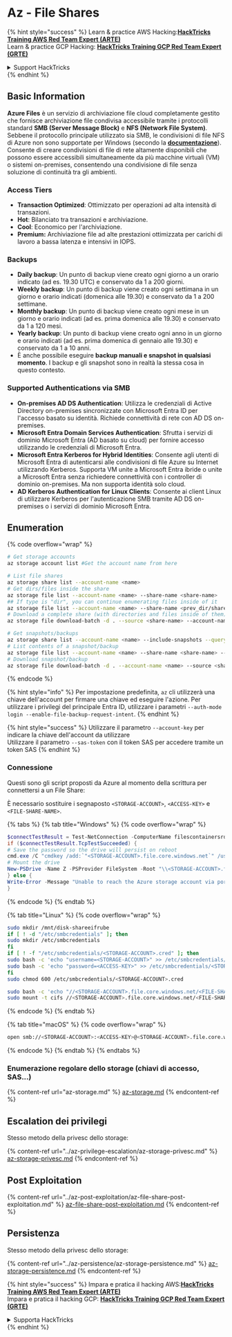 # Az - File Shares

{% hint style="success" %}
Learn & practice AWS Hacking:<img src="../../../.gitbook/assets/image (1) (1) (1).png" alt="" data-size="line">[**HackTricks Training AWS Red Team Expert (ARTE)**](https://training.hacktricks.xyz/courses/arte)<img src="../../../.gitbook/assets/image (1) (1) (1).png" alt="" data-size="line">\
Learn & practice GCP Hacking: <img src="../../../.gitbook/assets/image (2).png" alt="" data-size="line">[**HackTricks Training GCP Red Team Expert (GRTE)**<img src="../../../.gitbook/assets/image (2).png" alt="" data-size="line">](https://training.hacktricks.xyz/courses/grte)

<details>

<summary>Support HackTricks</summary>

* Check the [**subscription plans**](https://github.com/sponsors/carlospolop)!
* **Join the** 💬 [**Discord group**](https://discord.gg/hRep4RUj7f) or the [**telegram group**](https://t.me/peass) or **follow** us on **Twitter** 🐦 [**@hacktricks\_live**](https://twitter.com/hacktricks_live)**.**
* **Share hacking tricks by submitting PRs to the** [**HackTricks**](https://github.com/carlospolop/hacktricks) and [**HackTricks Cloud**](https://github.com/carlospolop/hacktricks-cloud) github repos.

</details>
{% endhint %}

## Basic Information

**Azure Files** è un servizio di archiviazione file cloud completamente gestito che fornisce archiviazione file condivisa accessibile tramite i protocolli standard **SMB (Server Message Block)** e **NFS (Network File System)**. Sebbene il protocollo principale utilizzato sia SMB, le condivisioni di file NFS di Azure non sono supportate per Windows (secondo la [**documentazione**](https://learn.microsoft.com/en-us/azure/storage/files/files-nfs-protocol)). Consente di creare condivisioni di file di rete altamente disponibili che possono essere accessibili simultaneamente da più macchine virtuali (VM) o sistemi on-premises, consentendo una condivisione di file senza soluzione di continuità tra gli ambienti.

### Access Tiers

* **Transaction Optimized**: Ottimizzato per operazioni ad alta intensità di transazioni.
* **Hot**: Bilanciato tra transazioni e archiviazione.
* **Cool**: Economico per l'archiviazione.
* **Premium:** Archiviazione file ad alte prestazioni ottimizzata per carichi di lavoro a bassa latenza e intensivi in IOPS.

### Backups

* **Daily backup**: Un punto di backup viene creato ogni giorno a un orario indicato (ad es. 19.30 UTC) e conservato da 1 a 200 giorni.
* **Weekly backup**: Un punto di backup viene creato ogni settimana in un giorno e orario indicati (domenica alle 19.30) e conservato da 1 a 200 settimane.
* **Monthly backup**: Un punto di backup viene creato ogni mese in un giorno e orario indicati (ad es. prima domenica alle 19.30) e conservato da 1 a 120 mesi.
* **Yearly backup**: Un punto di backup viene creato ogni anno in un giorno e orario indicati (ad es. prima domenica di gennaio alle 19.30) e conservato da 1 a 10 anni.
* È anche possibile eseguire **backup manuali e snapshot in qualsiasi momento**. I backup e gli snapshot sono in realtà la stessa cosa in questo contesto.

### Supported Authentications via SMB

* **On-premises AD DS Authentication**: Utilizza le credenziali di Active Directory on-premises sincronizzate con Microsoft Entra ID per l'accesso basato su identità. Richiede connettività di rete con AD DS on-premises.
* **Microsoft Entra Domain Services Authentication**: Sfrutta i servizi di dominio Microsoft Entra (AD basato su cloud) per fornire accesso utilizzando le credenziali di Microsoft Entra.
* **Microsoft Entra Kerberos for Hybrid Identities**: Consente agli utenti di Microsoft Entra di autenticarsi alle condivisioni di file Azure su Internet utilizzando Kerberos. Supporta VM unite a Microsoft Entra ibride o unite a Microsoft Entra senza richiedere connettività con i controller di dominio on-premises. Ma non supporta identità solo cloud.
* **AD Kerberos Authentication for Linux Clients**: Consente ai client Linux di utilizzare Kerberos per l'autenticazione SMB tramite AD DS on-premises o i servizi di dominio Microsoft Entra.

## Enumeration

{% code overflow="wrap" %}
```bash
# Get storage accounts
az storage account list #Get the account name from here

# List file shares
az storage share list --account-name <name>
# Get dirs/files inside the share
az storage file list --account-name <name> --share-name <share-name>
## If type is "dir", you can continue enumerating files inside of it
az storage file list --account-name <name> --share-name <prev_dir/share-name>
# Download a complete share (with directories and files inside of them)
az storage file download-batch -d . --source <share-name> --account-name <name>

# Get snapshots/backups
az storage share list --account-name <name> --include-snapshots --query "[?snapshot != null]"
# List contents of a snapshot/backup
az storage file list --account-name <name> --share-name <share-name> --snapshot <snapshot-version> #e.g. "2024-11-25T11:26:59.0000000Z"
# Download snapshot/backup
az storage file download-batch -d . --account-name <name> --source <share-name> --snapshot <snapshot-version>
```
{% endcode %}

{% hint style="info" %}
Per impostazione predefinita, `az` cli utilizzerà una chiave dell'account per firmare una chiave ed eseguire l'azione. Per utilizzare i privilegi del principale Entra ID, utilizzare i parametri `--auth-mode login --enable-file-backup-request-intent`.
{% endhint %}

{% hint style="success" %}
Utilizzare il parametro `--account-key` per indicare la chiave dell'account da utilizzare\
Utilizzare il parametro `--sas-token` con il token SAS per accedere tramite un token SAS
{% endhint %}

### Connessione

Questi sono gli script proposti da Azure al momento della scrittura per connettersi a un File Share:

È necessario sostituire i segnaposto `<STORAGE-ACCOUNT>`, `<ACCESS-KEY>` e `<FILE-SHARE-NAME>`.

{% tabs %}
{% tab title="Windows" %}
{% code overflow="wrap" %}
```powershell
$connectTestResult = Test-NetConnection -ComputerName filescontainersrdtfgvhb.file.core.windows.net -Port 445
if ($connectTestResult.TcpTestSucceeded) {
# Save the password so the drive will persist on reboot
cmd.exe /C "cmdkey /add:`"<STORAGE-ACCOUNT>.file.core.windows.net`" /user:`"localhost\<STORAGE-ACCOUNT>`" /pass:`"<ACCESS-KEY>`""
# Mount the drive
New-PSDrive -Name Z -PSProvider FileSystem -Root "\\<STORAGE-ACCOUNT>.file.core.windows.net\<FILE-SHARE-NAME>" -Persist
} else {
Write-Error -Message "Unable to reach the Azure storage account via port 445. Check to make sure your organization or ISP is not blocking port 445, or use Azure P2S VPN, Azure S2S VPN, or Express Route to tunnel SMB traffic over a different port."
}
```
{% endcode %}
{% endtab %}

{% tab title="Linux" %}
{% code overflow="wrap" %}
```bash
sudo mkdir /mnt/disk-shareeifrube
if [ ! -d "/etc/smbcredentials" ]; then
sudo mkdir /etc/smbcredentials
fi
if [ ! -f "/etc/smbcredentials/<STORAGE-ACCOUNT>.cred" ]; then
sudo bash -c 'echo "username=<STORAGE-ACCOUNT>" >> /etc/smbcredentials/<STORAGE-ACCOUNT>.cred'
sudo bash -c 'echo "password=<ACCESS-KEY>" >> /etc/smbcredentials/<STORAGE-ACCOUNT>.cred'
fi
sudo chmod 600 /etc/smbcredentials/<STORAGE-ACCOUNT>.cred

sudo bash -c 'echo "//<STORAGE-ACCOUNT>.file.core.windows.net/<FILE-SHARE-NAME> /mnt/<FILE-SHARE-NAME> cifs nofail,credentials=/etc/smbcredentials/<STORAGE-ACCOUNT>.cred,dir_mode=0777,file_mode=0777,serverino,nosharesock,actimeo=30" >> /etc/fstab'
sudo mount -t cifs //<STORAGE-ACCOUNT>.file.core.windows.net/<FILE-SHARE-NAME> /mnt/<FILE-SHARE-NAME> -o credentials=/etc/smbcredentials/<STORAGE-ACCOUNT>.cred,dir_mode=0777,file_mode=0777,serverino,nosharesock,actimeo=30
```
{% endcode %}
{% endtab %}

{% tab title="macOS" %}
{% code overflow="wrap" %}
```bash
open smb://<STORAGE-ACCOUNT>:<ACCESS-KEY>@<STORAGE-ACCOUNT>.file.core.windows.net/<FILE-SHARE-NAME>
```
{% endcode %}
{% endtab %}
{% endtabs %}

### Enumerazione regolare dello storage (chiavi di accesso, SAS...)

{% content-ref url="az-storage.md" %}
[az-storage.md](az-storage.md)
{% endcontent-ref %}

## Escalation dei privilegi

Stesso metodo della privesc dello storage:

{% content-ref url="../az-privilege-escalation/az-storage-privesc.md" %}
[az-storage-privesc.md](../az-privilege-escalation/az-storage-privesc.md)
{% endcontent-ref %}

## Post Exploitation

{% content-ref url="../az-post-exploitation/az-file-share-post-exploitation.md" %}
[az-file-share-post-exploitation.md](../az-post-exploitation/az-file-share-post-exploitation.md)
{% endcontent-ref %}

## Persistenza

Stesso metodo della privesc dello storage:

{% content-ref url="../az-persistence/az-storage-persistence.md" %}
[az-storage-persistence.md](../az-persistence/az-storage-persistence.md)
{% endcontent-ref %}

{% hint style="success" %}
Impara e pratica il hacking AWS:<img src="../../../.gitbook/assets/image (1) (1) (1).png" alt="" data-size="line">[**HackTricks Training AWS Red Team Expert (ARTE)**](https://training.hacktricks.xyz/courses/arte)<img src="../../../.gitbook/assets/image (1) (1) (1).png" alt="" data-size="line">\
Impara e pratica il hacking GCP: <img src="../../../.gitbook/assets/image (2).png" alt="" data-size="line">[**HackTricks Training GCP Red Team Expert (GRTE)**<img src="../../../.gitbook/assets/image (2).png" alt="" data-size="line">](https://training.hacktricks.xyz/courses/grte)

<details>

<summary>Supporta HackTricks</summary>

* Controlla i [**piani di abbonamento**](https://github.com/sponsors/carlospolop)!
* **Unisciti al** 💬 [**gruppo Discord**](https://discord.gg/hRep4RUj7f) o al [**gruppo telegram**](https://t.me/peass) o **seguici** su **Twitter** 🐦 [**@hacktricks\_live**](https://twitter.com/hacktricks_live)**.**
* **Condividi trucchi di hacking inviando PR ai** [**HackTricks**](https://github.com/carlospolop/hacktricks) e [**HackTricks Cloud**](https://github.com/carlospolop/hacktricks-cloud) repos di github.

</details>
{% endhint %}

